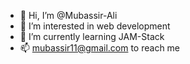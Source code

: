- 👋 Hi, I’m @Mubassir-Ali
- 👀 I’m interested in web development
- 🌱 I’m currently learning JAM-Stack
- 📫 mubassir11@gmail.com to reach me

<!---
Mubassir-Ali/Mubassir-Ali is a ✨ special ✨ repository because its `README.md` (this file) appears on your GitHub profile.
You can click the Preview link to take a look at your changes.
--->
